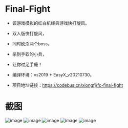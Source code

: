 # Final-Fight

* 该游戏模拟的红白机经典游戏快打旋风。
* 双人版快打旋风，
* 同时砍杀两个boss，
* 杀到手软的小兵，
* 让你过足手瘾！

* 编译环境：vs2019 + EasyX_v20210730。

* 项目地址链接：https://codebus.cn/xiongfj/fc-final-fight

# 截图
![image](https://raw.githubusercontent.com/xiongfj/FC-FinalFight/master/screenshot/1.png)
![image](https://raw.githubusercontent.com/xiongfj/FC-FinalFight/master/screenshot/2.png)
![image](https://raw.githubusercontent.com/xiongfj/FC-FinalFight/master/screenshot/3.png)
![image](https://raw.githubusercontent.com/xiongfj/FC-FinalFight/master/screenshot/4.png)
![image](https://raw.githubusercontent.com/xiongfj/FC-FinalFight/master/screenshot/5.png)
